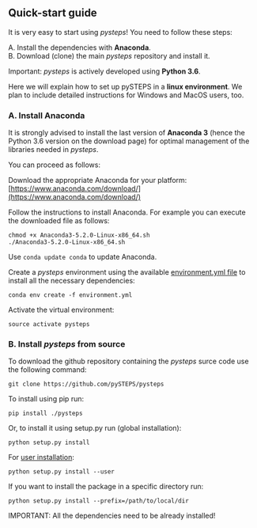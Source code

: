 ## Quick-start guide
It is very easy to start using *pysteps*! You need to follow these steps:

A. Install the dependencies with **Anaconda**. <br/>
B. Download (clone) the main *pysteps* repository and install it.

Important: *pysteps* is actively developed using **Python 3.6**.

Here we will explain how to set up pySTEPS in a **linux environment**. 
We plan to include detailed instructions for Windows and MacOS users, too. 

### A. Install Anaconda
It is strongly advised to install the last version of **Anaconda 3** (hence the Python 3.6 version on the download page) for optimal management of the libraries needed in *pysteps*. 

You can proceed as follows:

Download the appropriate Anaconda for your platform: [https://www.anaconda.com/download/](https://www.anaconda.com/download/) 

Follow the instructions to install Anaconda. For example you can execute the downloaded file as follows:
```   
chmod +x Anaconda3-5.2.0-Linux-x86_64.sh
./Anaconda3-5.2.0-Linux-x86_64.sh
```   

Use ```conda update conda``` to update Anaconda.

Create a *pysteps* environment using the available [environment.yml file](https://github.com/pySTEPS/pysteps/blob/master/environment.yml) to install all the necessary dependencies:
```
conda env create -f environment.yml
```   
     
Activate the virtual environment:
```   
source activate pysteps
```   

### B. Install *pysteps* from source
To download the github repository containing the *pysteps* surce code use the following command:
```
git clone https://github.com/pySTEPS/pysteps
```

To install using pip run:
```
pip install ./pysteps
```

Or, to install it using setup.py run (global installation):
```
python setup.py install
```

For [user installation](https://docs.python.org/2/install/#alternate-installation-the-user-scheme):
```
python setup.py install --user
```

If you want to install the package in a specific directory run:
    
```
python setup.py install --prefix=/path/to/local/dir
```

IMPORTANT: All the dependencies need to be already installed! 
